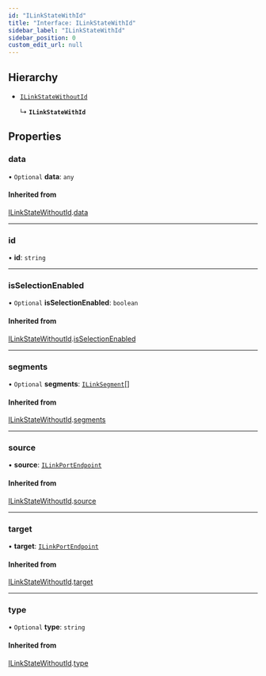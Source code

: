 ```yaml
---
id: "ILinkStateWithId"
title: "Interface: ILinkStateWithId"
sidebar_label: "ILinkStateWithId"
sidebar_position: 0
custom_edit_url: null
---
```


## Hierarchy

- [`ILinkStateWithoutId`](ILinkStateWithoutId.md)

  ↳ **`ILinkStateWithId`**

## Properties

### data

• `Optional` **data**: `any`

#### Inherited from

[ILinkStateWithoutId](ILinkStateWithoutId.md).[data](ILinkStateWithoutId.md#data)

___

### id

• **id**: `string`

___

### isSelectionEnabled

• `Optional` **isSelectionEnabled**: `boolean`

#### Inherited from

[ILinkStateWithoutId](ILinkStateWithoutId.md).[isSelectionEnabled](ILinkStateWithoutId.md#isselectionenabled)

___

### segments

• `Optional` **segments**: [`ILinkSegment`](ILinkSegment.md)[]

#### Inherited from

[ILinkStateWithoutId](ILinkStateWithoutId.md).[segments](ILinkStateWithoutId.md#segments)

___

### source

• **source**: [`ILinkPortEndpoint`](ILinkPortEndpoint.md)

#### Inherited from

[ILinkStateWithoutId](ILinkStateWithoutId.md).[source](ILinkStateWithoutId.md#source)

___

### target

• **target**: [`ILinkPortEndpoint`](ILinkPortEndpoint.md)

#### Inherited from

[ILinkStateWithoutId](ILinkStateWithoutId.md).[target](ILinkStateWithoutId.md#target)

___

### type

• `Optional` **type**: `string`

#### Inherited from

[ILinkStateWithoutId](ILinkStateWithoutId.md).[type](ILinkStateWithoutId.md#type)
